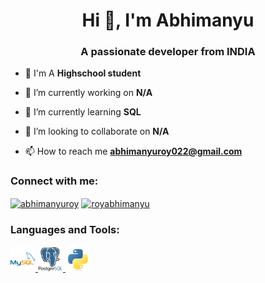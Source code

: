 <h1 align="center">Hi 👋, I'm Abhimanyu</h1>
<h3 align="center">A passionate developer from INDIA</h3>

- 🏫 I'm A **Highschool student**

- 🔭 I’m currently working on **N/A**

- 🌱 I’m currently learning **SQL**

- 👯 I’m looking to collaborate on **N/A**

- 📫 How to reach me **abhimanyuroy022@gmail.com**

<h3 align="left">Connect with me:</h3>
<p align="left">
<a href="https://www.linkedin.com/in/abhimanyu-roy-126a23305/" target="blank"><img align="center" src="https://raw.githubusercontent.com/rahuldkjain/github-profile-readme-generator/master/src/images/icons/Social/linked-in-alt.svg" alt="abhimanyuroy" height="30" width="40" /></a>
<a href="https://www.codechef.com/users/royabhimanyu" target="blank"><img align="center" src="https://cdn.jsdelivr.net/npm/simple-icons@3.1.0/icons/codechef.svg" alt="royabhimanyu" height="30" width="40" /></a>
<h3 align="left">Languages and Tools:</h3>
<p align="left"> <a href="https://www.mysql.com/" target="_blank" rel="noreferrer"> <img src="https://raw.githubusercontent.com/devicons/devicon/master/icons/mysql/mysql-original-wordmark.svg" alt="mysql" width="40" height="40"/> </a> <a href="https://www.postgresql.org" target="_blank" rel="noreferrer"> <img src="https://raw.githubusercontent.com/devicons/devicon/master/icons/postgresql/postgresql-original-wordmark.svg" alt="postgresql" width="40" height="40"/> </a> <a href="https://www.python.org" target="_blank" rel="noreferrer"> <img src="https://raw.githubusercontent.com/devicons/devicon/master/icons/python/python-original.svg" alt="python" width="40" height="40"/> </a> </p>
